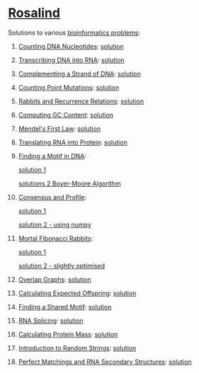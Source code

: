 # [Rosalind](http://rosalind.info/about/)
Solutions to various [bioinformatics problems](http://rosalind.info/problems/tree-view/):

1. [Counting DNA Nucleotides](http://rosalind.info/problems/dna/): [solution](https://github.com/nitrozyna/Rosalind/blob/master/1_dna.ipynb)

2. [Transcribing DNA into RNA](http://rosalind.info/problems/rna/): [solution](https://github.com/nitrozyna/Rosalind/blob/master/2_rna.ipynb)

3. [Complementing a Strand of DNA](http://rosalind.info/problems/revc/): [solution](https://github.com/nitrozyna/Rosalind/blob/master/3_revc.ipynb)

4. [Counting Point Mutations](http://rosalind.info/problems/hamm/): [solution](https://github.com/nitrozyna/Rosalind/blob/master/4_hamm.ipynb)

5. [Rabbits and Recurrence Relations](http://rosalind.info/problems/fib/): [solution](https://github.com/nitrozyna/Rosalind/blob/master/5_fib.ipynb)

6. [Computing GC Content](http://rosalind.info/problems/gc/): [solution](https://github.com/nitrozyna/Rosalind/blob/master/6_gc.ipynb)

7. [Mendel's First Law](http://rosalind.info/problems/iprb/): [solution](https://github.com/nitrozyna/Rosalind/blob/master/7_iprb.ipynb)

8. [Translating RNA into Protein](http://rosalind.info/problems/prot/): [solution](https://github.com/nitrozyna/Rosalind/blob/master/8_prot.ipynb)

9. [Finding a Motif in DNA](http://rosalind.info/problems/subs/):

      [solution 1](https://github.com/nitrozyna/Rosalind/blob/master/9_subs.ipynb)
      
      [solutions 2 Boyer-Moore Algorithm](https://github.com/nitrozyna/Rosalind/blob/master/9_subs_boyer_moore.ipynb)

10. [Consensus and Profile](http://rosalind.info/problems/cons/):

      [solution 1](https://github.com/nitrozyna/Rosalind/blob/master/10_cons.ipynb)

      [solution 2 - using numpy](https://github.com/nitrozyna/Rosalind/blob/master/10_cons_numpy.ipynb)

11. [Mortal Fibonacci Rabbits](http://rosalind.info/problems/fibd/):

      [solution 1](https://github.com/nitrozyna/Rosalind/blob/master/11_fibd.ipynb)

      [solution 2 - slightly optimised](https://github.com/nitrozyna/Rosalind/blob/master/11_fibd_optimised.ipynb)
12. [Overlap Graphs](http://rosalind.info/problems/grph/): [solution](https://github.com/nitrozyna/Rosalind/blob/master/12_grph.ipynb)

13. [Calculating Expected Offspring](http://rosalind.info/problems/iev/): [solution](https://github.com/nitrozyna/Rosalind/blob/master/13_iev.ipynb)

14. [Finding a Shared Motif](http://rosalind.info/problems/lcsm/): [solution](https://github.com/nitrozyna/Rosalind/blob/master/14_lcsm.ipynb)

15. [RNA Splicing](http://rosalind.info/problems/splc/): [solution](https://github.com/nitrozyna/Rosalind/blob/master/15_splc.ipynb)

16. [Calculating Protein Mass](http://rosalind.info/problems/prtm/): [solution](https://github.com/nitrozyna/Rosalind/blob/master/16_prtm.ipynb)

17. [Introduction to Random Strings](http://rosalind.info/problems/prob/): [solution](https://github.com/nitrozyna/Rosalind/blob/master/17_mrna.ipynb)

18. [Perfect Matchings and RNA Secondary Structures](http://rosalind.info/problems/pmch/): [solution](https://github.com/nitrozyna/Rosalind/blob/master/18_pmch.ipynb)

